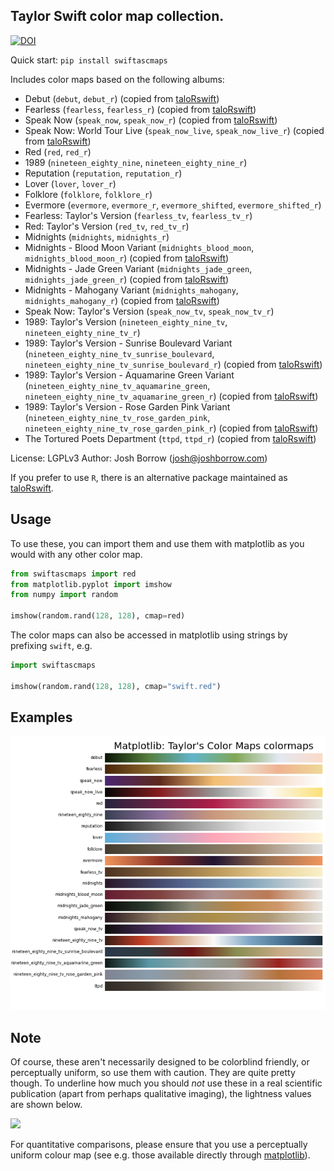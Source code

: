 ## Taylor Swift color map collection.

[![DOI](https://zenodo.org/badge/DOI/10.5281/zenodo.5649259.svg)](https://doi.org/10.5281/zenodo.5649259)

Quick start: `pip install swiftascmaps`

Includes color maps based on the following albums:

+ Debut (`debut`, `debut_r`) (copied from [taloRswift](https://github.com/asteves/tayloRswift))
+ Fearless (`fearless`, `fearless_r`) (copied from [taloRswift](https://github.com/asteves/tayloRswift))
+ Speak Now (`speak_now`, `speak_now_r`) (copied from [taloRswift](https://github.com/asteves/tayloRswift))
+ Speak Now: World Tour Live (`speak_now_live`, `speak_now_live_r`) (copied from [taloRswift](https://github.com/asteves/tayloRswift))
+ Red (`red`, `red_r`)
+ 1989 (`nineteen_eighty_nine`, `nineteen_eighty_nine_r`)
+ Reputation (`reputation`, `reputation_r`)
+ Lover (`lover`, `lover_r`)
+ Folklore (`folklore`, `folklore_r`)
+ Evermore (`evermore`, `evermore_r`, `evermore_shifted`, `evermore_shifted_r`)
+ Fearless: Taylor's Version (`fearless_tv`, `fearless_tv_r`)
+ Red: Taylor's Version (`red_tv`, `red_tv_r`)
+ Midnights (`midnights`, `midnights_r`)
+ Midnights - Blood Moon Variant (`midnights_blood_moon`, `midnights_blood_moon_r`) (copied from [taloRswift](https://github.com/asteves/tayloRswift))
+ Midnights - Jade Green Variant (`midnights_jade_green`, `midnights_jade_green_r`) (copied from [taloRswift](https://github.com/asteves/tayloRswift))
+ Midnights - Mahogany Variant (`midnights_mahogany`, `midnights_mahogany_r`) (copied from [taloRswift](https://github.com/asteves/tayloRswift))
+ Speak Now: Taylor's Version (`speak_now_tv`, `speak_now_tv_r`)
+ 1989: Taylor's Version (`nineteen_eighty_nine_tv`, `nineteen_eighty_nine_tv_r`)
+ 1989: Taylor's Version - Sunrise Boulevard Variant (`nineteen_eighty_nine_tv_sunrise_boulevard`, `nineteen_eighty_nine_tv_sunrise_boulevard_r`) (copied from [taloRswift](https://github.com/asteves/tayloRswift))
+ 1989: Taylor's Version - Aquamarine Green Variant (`nineteen_eighty_nine_tv_aquamarine_green`, `nineteen_eighty_nine_tv_aquamarine_green_r`) (copied from [taloRswift](https://github.com/asteves/tayloRswift))
+ 1989: Taylor's Version - Rose Garden Pink Variant (`nineteen_eighty_nine_tv_rose_garden_pink`, `nineteen_eighty_nine_tv_rose_garden_pink_r`) (copied from [taloRswift](https://github.com/asteves/tayloRswift))
+ The Tortured Poets Department (`ttpd`, `ttpd_r`) (copied from [taloRswift](https://github.com/asteves/tayloRswift))

License: LGPLv3
Author: Josh Borrow (josh@joshborrow.com)

If you prefer to use `R`, there is an alternative package
maintained as [taloRswift](https://github.com/asteves/tayloRswift).

Usage
-----

To use these, you can import them and use them
with matplotlib as you would with any other color map.

```python
from swiftascmaps import red
from matplotlib.pyplot import imshow
from numpy import random

imshow(random.rand(128, 128), cmap=red)
```

The color maps can also be accessed in matplotlib using strings
by prefixing `swift`, e.g.

```python
import swiftascmaps

imshow(random.rand(128, 128), cmap="swift.red")
```

Examples
--------

![](images/maps.png)

Note
----

Of course, these aren't necessarily designed to be colorblind
friendly, or perceptually uniform, so use them with caution.
They are quite pretty though. To underline how much you should
_not_ use these in a real scientific publication (apart from
perhaps qualitative imaging), the lightness values are shown
below.

![](images/uniformity.png)

For quantitative comparisons, please ensure that you use a
perceptually uniform colour map (see e.g. those available
directly through [matplotlib](https://matplotlib.org/3.1.0/tutorials/colors/colormaps.html)).
